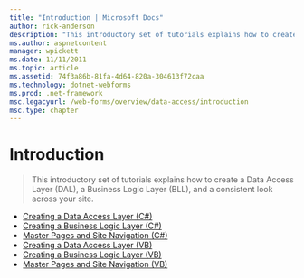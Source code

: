 ```yaml
---
title: "Introduction | Microsoft Docs"
author: rick-anderson
description: "This introductory set of tutorials explains how to create a Data Access Layer (DAL), a Business Logic Layer (BLL), and a consistent look across your site."
ms.author: aspnetcontent
manager: wpickett
ms.date: 11/11/2011
ms.topic: article
ms.assetid: 74f3a86b-81fa-4d64-820a-304613f72caa
ms.technology: dotnet-webforms
ms.prod: .net-framework
msc.legacyurl: /web-forms/overview/data-access/introduction
msc.type: chapter
---
```

Introduction
====================
> This introductory set of tutorials explains how to create a Data Access Layer (DAL), a Business Logic Layer (BLL), and a consistent look across your site.


- [Creating a Data Access Layer (C#)](creating-a-data-access-layer-cs.md)
- [Creating a Business Logic Layer (C#)](creating-a-business-logic-layer-cs.md)
- [Master Pages and Site Navigation (C#)](master-pages-and-site-navigation-cs.md)
- [Creating a Data Access Layer (VB)](creating-a-data-access-layer-vb.md)
- [Creating a Business Logic Layer (VB)](creating-a-business-logic-layer-vb.md)
- [Master Pages and Site Navigation (VB)](master-pages-and-site-navigation-vb.md)